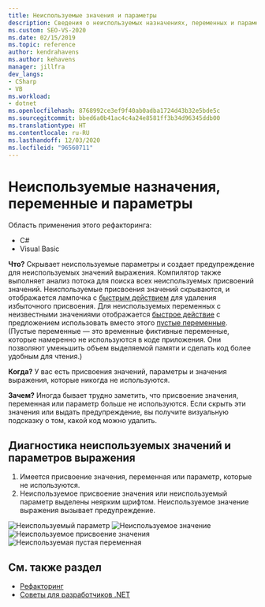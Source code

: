 ```yaml
---
title: Неиспользуемые значения и параметры
description: Сведения о неиспользуемых назначениях, переменных и параметрах, а также о том, как они отображаются в редакторе кода в Visual Studio.
ms.custom: SEO-VS-2020
ms.date: 02/15/2019
ms.topic: reference
author: kendrahavens
ms.author: kehavens
manager: jillfra
dev_langs:
- CSharp
- VB
ms.workload:
- dotnet
ms.openlocfilehash: 8768992ce3ef9f40ab0adba1724d43b32e5bde5c
ms.sourcegitcommit: bbed6a0b41ac4c4a24e8581ff3b34d96345ddb00
ms.translationtype: HT
ms.contentlocale: ru-RU
ms.lasthandoff: 12/03/2020
ms.locfileid: "96560711"
---
```

# <a name="unused-value-assignments-variables-and-parameters"></a>Неиспользуемые назначения, переменные и параметры

Область применения этого рефакторинга:

- C#
- Visual Basic

**Что?** Скрывает неиспользуемые параметры и создает предупреждение для неиспользуемых значений выражения. Компилятор также выполняет анализ потока для поиска всех неиспользуемых присвоений значений. Неиспользуемые присвоения значений скрываются, и отображается лампочка с [быстрым действием](../quick-actions.md) для удаления избыточного присвоения. Для неиспользуемых переменных с неизвестными значениями отображается [быстрое действие](../quick-actions.md) с предложением использовать вместо этого [пустые переменные](/dotnet/csharp/discards). (Пустые переменные — это временные фиктивные переменные, которые намеренно не используются в коде приложения. Они позволяют уменьшить объем выделяемой памяти и сделать код более удобным для чтения.)

**Когда?** У вас есть присвоения значений, параметры и значения выражения, которые никогда не используются.

**Зачем?** Иногда бывает трудно заметить, что присвоение значения, переменная или параметр больше не используются. Если скрыть эти значения или выдать предупреждение, вы получите визуальную подсказку о том, какой код можно удалить.

## <a name="unused-expression-values-and-parameters-diagnostic"></a>Диагностика неиспользуемых значений и параметров выражения

1. Имеется присвоение значения, переменная или параметр, которые не используются.
2. Неиспользуемое присвоение значения или неиспользуемый параметр выделены неярким шрифтом. Неиспользуемое значение выражения вызывает предупреждение.

  ![Неиспользуемый параметр](media/unused-parameter.png)
  ![Неиспользуемое значение](media/unused-value.png)
  ![Неиспользуемое присвоение значения](media/unused-value-assignment.png)
  ![Неиспользуемая пустая переменная](media/unused-value-discard.png)

## <a name="see-also"></a>См. также раздел

- [Рефакторинг](../refactoring-in-visual-studio.md)
- [Советы для разработчиков .NET](../csharp-developer-productivity.md)
